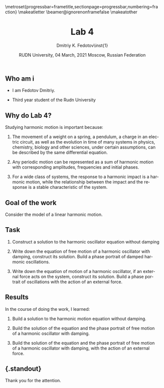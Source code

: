 ﻿---
## Front matter
lang: en-US
title: Lab 4
author: |
	Dmitriy K. Fedotov\inst{1}
institute: |
	\inst{1}RUDN University, Moscow, Russian Federation
date: RUDN University, 04 March, 2021 Moscow, Russian Federation

## Formatting
toc: false
slide_level: 2
theme: metropolis
header-includes: 
 - \metroset{progressbar=frametitle,sectionpage=progressbar,numbering=fraction}
 - '\makeatletter'
 - '\beamer@ignorenonframefalse'
 - '\makeatother'
aspectratio: 43
section-titles: true
---

## Who am i

- I am Fedotov Dmitriy.

- Third year student of the Rudn University

## Why do Lab 4?

Studying harmonic motion is important because:

1. The movement of a weight on a spring, a pendulum, a charge in an electric circuit, as well as the evolution in time of many systems in physics, chemistry, biology and other sciences, under certain assumptions, can be described by the same differential equation.

2. Any periodic motion can be represented as a sum of harmonic motion with corresponding amplitudes, frequencies and initial phases.

3. For a wide class of systems, the response to a harmonic impact is a harmonic motion, while the relationship between the impact and the response is a stable characteristic of the system.

## Goal of the work

Consider the model of a linear harmonic motion.

## Task

1. Construct a solution to the harmonic oscillator equation without damping

2. Write down the equation of free motion of a harmonic oscillator with damping, construct its solution. Build a phase portrait of damped harmonic oscillations.

3. Write down the equation of motion of a harmonic oscillator, if an external force acts on the system, construct its solution. Build a phase portrait of oscillations with the action of an external force.

## Results

In the course of doing the work, I learned:

1. Build a solution to the harmonic motion equation without damping.

2. Build the solution of the equation and the phase portrait of free motion of a harmonic oscillator with damping.

3. Build the solution of the equation and the phase portrait of free motion of a harmonic oscillator with damping, with the action of an external force.






## {.standout}

Thank you for the attention.
